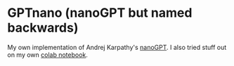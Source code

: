 # GPTnano (nanoGPT but named backwards)
My own implementation of Andrej Karpathy's [nanoGPT](https://github.com/karpathy/nanoGPT). I also tried stuff out on my own [colab notebook](https://colab.research.google.com/drive/1y9XAKnat5iWr3H4jsWgqDsW6frrm9_sy?usp=sharing).
